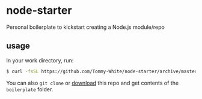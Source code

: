 # node-starter
Personal boilerplate to kickstart creating a Node.js module/repo

## usage
In your work directory, run:

```bash
$ curl -fsSL https://github.com/Tommy-White/node-starter/archive/master.tar.gz | tar -xz --strip-components 2
```

You can also `git clone` or [download](https://github.com/Tommy-White/node-starter/archive/master.zip) this repo and get contents of the `boilerplate` folder.
